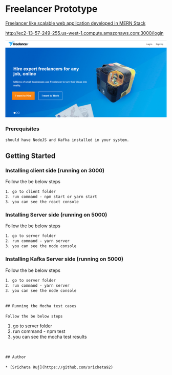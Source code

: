 # Freelancer Prototype

 [Freelancer like scalable web application developed in MERN Stack](http://ec2-13-57-249-255.us-west-1.compute.amazonaws.com:3000/login)
 
 http://ec2-13-57-249-255.us-west-1.compute.amazonaws.com:3000/login


![alt text](screenshots/Capture.PNG "Landing page")

### Prerequisites

```
should have NodeJS and Kafka installed in your system.
```
## Getting Started

### Installing client side (running on 3000)

Follow the be below steps
```
1. go to client folder
2. run command - npm start or yarn start
3. you can see the react console
```
### Installing Server side (running on 5000)

Follow the be below steps
```
1. go to server folder
2. run command - yarn server
3. you can see the node console
```
### Installing Kafka Server side (running on 5000)

Follow the be below steps
```
1. go to server folder
2. run command - yarn server
3. you can see the node console


## Running the Mocha test cases

Follow the be below steps
```
1. go to server folder
2. run command - npm test
3. you can see the mocha test results
```


## Author

* [Sricheta Ruj](https://github.com/sricheta92)
